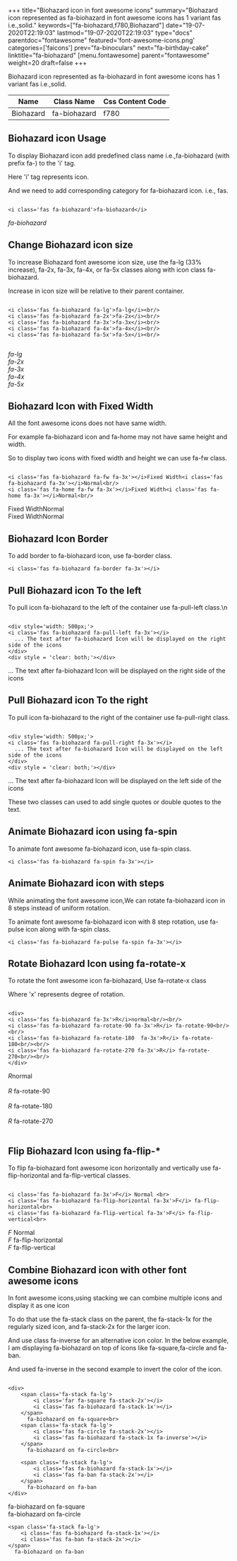 +++
title="Biohazard icon in font awesome icons"
summary="Biohazard icon represented as fa-biohazard in font awesome icons has 1 variant fas i.e.,solid."
keywords=["fa-biohazard,f780,Biohazard"]
date="19-07-2020T22:19:03"
lastmod="19-07-2020T22:19:03"
type="docs"
parentdoc="fontawesome"
featured='font-awesome-icons.png'
categories=['faicons']
prev="fa-binoculars"
next="fa-birthday-cake"
linktitle="fa-biohazard"
[menu.fontawesome]
parent="fontawesome"
weight=20
draft=false
+++


Biohazard icon represented as fa-biohazard in font awesome icons has 1 variant fas i.e.,solid.

<div class='table-responsive'><table class='table'><thead><tr><th>Name</th><th>Class Name</th><th>Css Content Code</th></tr></thead><tbody><tr><td>Biohazard</td><td>fa-biohazard</td><td>f780</td></tr></tbody></table></div>



## Biohazard icon Usage

To display Biohazard icon add predefined class name i.e.,fa-biohazard (with prefix fa-) to the 'i' tag.

Here 'i' tag represents icon.

And we need to add corresponding category for fa-biohazard icon. i.e., fas.


```

<i class='fas fa-biohazard'>fa-biohazard</i>
```

<i class='fas fa-biohazard'>fa-biohazard</i>




## Change Biohazard icon size
To increase Biohazard font awesome icon size, use the fa-lg (33% increase), fa-2x, fa-3x, fa-4x, or fa-5x classes along with icon class fa-biohazard.

Increase in icon size will be relative to their parent container. 

```

<i class='fas fa-biohazard fa-lg'>fa-lg</i><br/>
<i class='fas fa-biohazard fa-2x'>fa-2x</i><br/>
<i class='fas fa-biohazard fa-3x'>fa-3x</i><br/>
<i class='fas fa-biohazard fa-4x'>fa-4x</i><br/>
<i class='fas fa-biohazard fa-5x'>fa-5x</i><br/>
            
```

<i class='fas fa-biohazard fa-lg'>fa-lg</i><br/>
<i class='fas fa-biohazard fa-2x'>fa-2x</i><br/>
<i class='fas fa-biohazard fa-3x'>fa-3x</i><br/>
<i class='fas fa-biohazard fa-4x'>fa-4x</i><br/>
<i class='fas fa-biohazard fa-5x'>fa-5x</i><br/>
            



## Biohazard Icon with Fixed Width 

All the font awesome icons does not have same width.

For example fa-biohazard icon and fa-home may not have same height and width.

So to display two icons with fixed width and height we can use fa-fw class.


```

<i class='fas fa-biohazard fa-fw fa-3x'></i>Fixed Width<i class='fas fa-biohazard fa-3x'></i>Normal<br/>
<i class='fas fa-home fa-fw fa-3x'></i>Fixed Width<i class='fas fa-home fa-3x'></i>Normal<br/>
```

<i class='fas fa-biohazard fa-fw fa-3x'></i>Fixed Width<i class='fas fa-biohazard fa-3x'></i>Normal<br/>
<i class='fas fa-home fa-fw fa-3x'></i>Fixed Width<i class='fas fa-home fa-3x'></i>Normal<br/>



## Biohazard Icon Border 

To add border to fa-biohazard icon, use fa-border class.


```
<i class='fas fa-biohazard fa-border fa-3x'></i>

```
<i class='fas fa-biohazard fa-border fa-3x'></i>





## Pull Biohazard icon To the left

To pull icon fa-biohazard to the left of the container use fa-pull-left class.\n

```

<div style='width: 500px;'>
<i class='fas fa-biohazard fa-pull-left fa-3x'></i>
  ... The text after fa-biohazard Icon will be displayed on the right side of the icons
</div>
<div style = 'clear: both;'></div>
```

<div style='width: 500px;'>
<i class='fas fa-biohazard fa-pull-left fa-3x'></i>
  ... The text after fa-biohazard Icon will be displayed on the right side of the icons
</div>
<div style = 'clear: both;'></div>




## Pull Biohazard icon To the right
To pull icon fa-biohazard to the right of the container use fa-pull-right class.

```

<div style='width: 500px;'>
<i class='fas fa-biohazard fa-pull-right fa-3x'></i>
  ... The text after fa-biohazard Icon will be displayed on the left side of the icons
</div>
<div style = 'clear: both;'></div>
```

<div style='width: 500px;'>
<i class='fas fa-biohazard fa-pull-right fa-3x'></i>
  ... The text after fa-biohazard Icon will be displayed on the left side of the icons
</div>
<div style = 'clear: both;'></div>

These two classes can used to add single quotes or double quotes to the text.


## Animate Biohazard icon using fa-spin
To animate font awesome fa-biohazard icon, use fa-spin class.

```
<i class='fas fa-biohazard fa-spin fa-3x'></i>
```
<i class='fas fa-biohazard fa-spin fa-3x'></i>




## Animate Biohazard icon with steps
While animating the font awesome icon,We can rotate fa-biohazard icon in 8 steps instead of uniform rotation.

To animate font awesome fa-biohazard icon with 8 step rotation, use fa-pulse icon along with fa-spin class.


```
<i class='fas fa-biohazard fa-pulse fa-spin fa-3x'></i>

```
<i class='fas fa-biohazard fa-pulse fa-spin fa-3x'></i>





## Rotate Biohazard Icon using fa-rotate-x
To rotate the font awesome icon fa-biohazard, Use fa-rotate-x class

Where 'x' represents degree of rotation.


```

<div>
<i class='fas fa-biohazard fa-3x'>R</i>normal<br/><br/>
<i class='fas fa-biohazard fa-rotate-90 fa-3x'>R</i> fa-rotate-90<br/><br/> 
<i class='fas fa-biohazard fa-rotate-180  fa-3x'>R</i> fa-rotate-180<br/><br/> 
<i class='fas fa-biohazard fa-rotate-270 fa-3x'>R</i> fa-rotate-270<br/><br/>
</div>
```

<div>
<i class='fas fa-biohazard fa-3x'>R</i>normal<br/><br/>
<i class='fas fa-biohazard fa-rotate-90 fa-3x'>R</i> fa-rotate-90<br/><br/> 
<i class='fas fa-biohazard fa-rotate-180  fa-3x'>R</i> fa-rotate-180<br/><br/> 
<i class='fas fa-biohazard fa-rotate-270 fa-3x'>R</i> fa-rotate-270<br/><br/>
</div>




## Flip Biohazard Icon using fa-flip-*
To flip fa-biohazard font awesome icon horizontally and vertically use fa-flip-horizontal and fa-flip-vertical classes. 

```

<i class='fas fa-biohazard fa-3x'>F</i> Normal <br>
<i class='fas fa-biohazard fa-flip-horizontal fa-3x'>F</i> fa-flip-horizontal<br>
<i class='fas fa-biohazard fa-flip-vertical fa-3x'>F</i> fa-flip-vertical<br>
```

<i class='fas fa-biohazard fa-3x'>F</i> Normal <br>
<i class='fas fa-biohazard fa-flip-horizontal fa-3x'>F</i> fa-flip-horizontal<br>
<i class='fas fa-biohazard fa-flip-vertical fa-3x'>F</i> fa-flip-vertical<br>




## Combine Biohazard icon with other font awesome icons
In font awesome icons,using stacking we can combine multiple icons and display it as one icon 

To do that use the fa-stack class on the parent, the fa-stack-1x for the regularly sized icon, and fa-stack-2x for the larger icon.

And use class fa-inverse for an alternative icon color. 
In the below example, I am displaying fa-biohazard on top of icons like fa-square,fa-circle and fa-ban.

And used fa-inverse in the second example to invert the color of the icon.

```

<div>
    <span class='fa-stack fa-lg'>
        <i class='far fa-square fa-stack-2x'></i>
        <i class='fas fa-biohazard fa-stack-1x'></i>
    </span>
      fa-biohazard on fa-square<br>
    <span class='fa-stack fa-lg'>
        <i class='fas fa-circle fa-stack-2x'></i>
        <i class='fas fa-biohazard fa-stack-1x fa-inverse'></i>
    </span>
      fa-biohazard on fa-circle<br>

    <span class='fa-stack fa-lg'>
        <i class='fas fa-biohazard fa-stack-1x'></i>
        <i class='fas fa-ban fa-stack-2x'></i>
    </span>
      fa-biohazard on fa-ban
</div>
```

<div>
    <span class='fa-stack fa-lg'>
        <i class='far fa-square fa-stack-2x'></i>
        <i class='fas fa-biohazard fa-stack-1x'></i>
    </span>
      fa-biohazard on fa-square<br>
    <span class='fa-stack fa-lg'>
        <i class='fas fa-circle fa-stack-2x'></i>
        <i class='fas fa-biohazard fa-stack-1x fa-inverse'></i>
    </span>
      fa-biohazard on fa-circle<br>

    <span class='fa-stack fa-lg'>
        <i class='fas fa-biohazard fa-stack-1x'></i>
        <i class='fas fa-ban fa-stack-2x'></i>
    </span>
      fa-biohazard on fa-ban
</div>






